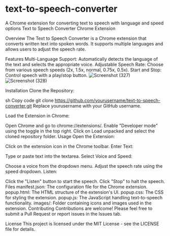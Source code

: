 # text-to-speech-converter
A Chrome extension for converting text to speech with language and speed options
Text to Speech Converter Chrome Extension

Overview
The Text to Speech Converter is a Chrome extension that converts written text into spoken words. It supports multiple languages and allows users to adjust the speech rate.

Features
Multi-Language Support: Automatically detects the language of the text and selects the appropriate voice.
Adjustable Speech Rate: Choose from various speech speeds (2x, 1.5x, normal, 0.75x, 0.5x).
Start and Stop: Control speech with a play/stop button.
![Screenshot (327)](https://github.com/nilupultharanga/text-to-speech-converter/assets/88283925/78271069-995a-41ba-a18a-e4f0f530644a)
![Screenshot (328)](https://github.com/nilupultharanga/text-to-speech-converter/assets/88283925/907973de-321f-412c-9c36-96b28663a175)


Installation
Clone the Repository:

sh
Copy code
git clone https://github.com/yourusername/text-to-speech-converter.git
Replace yourusername with your GitHub username.

Load the Extension in Chrome:

Open Chrome and go to chrome://extensions/.
Enable "Developer mode" using the toggle in the top right.
Click on Load unpacked and select the cloned repository folder.
Usage
Open the Extension:

Click on the extension icon in the Chrome toolbar.
Enter Text:

Type or paste text into the textarea.
Select Voice and Speed:

Choose a voice from the dropdown menu.
Adjust the speech rate using the speed dropdown.
Listen:

Click the "Listen" button to start the speech.
Click "Stop" to halt the speech.
Files
manifest.json: The configuration file for the Chrome extension.
popup.html: The HTML structure of the extension's UI.
popup.css: The CSS for styling the extension.
popup.js: The JavaScript handling text-to-speech functionality.
images/: Folder containing icons and images used in the extension.
Contributing
Contributions are welcome! Please feel free to submit a Pull Request or report issues in the Issues tab.

License
This project is licensed under the MIT License - see the LICENSE file for details.

